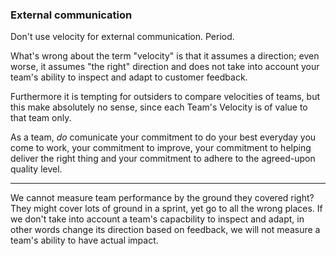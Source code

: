 
### External communication

Don't use velocity for external communication. Period.

What's wrong about the term "velocity" is that it assumes a direction;
even worse, it assumes "the right" direction
and does not take into account your team's 
ability to inspect and adapt to customer feedback.

Furthermore it is tempting for outsiders to compare velocities of teams,
but this make absolutely no sense, since each Team's Velocity is of value to that team only.

As a team, *do* comunicate 
your commitment to do your best everyday you come to work,
your commitment to improve,
your commitment to helping deliver the right thing
and your commitment to adhere to the agreed-upon quality level.



---

We cannot measure team performance by the ground they covered right?
They might cover lots of ground in a sprint, yet go to all the wrong places.
If we don't take into account a team's capacbility to inspect and adapt,
in other words change its direction based on feedback,
we will not measure a team's ability to have actual impact.